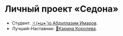 # Личный проект «Седона»

- Студент: [ヾ(•ω•`)o Aбдуллазим Имаров](https://up.htmlacademy.ru/htmlcss/39/user/2446391).
- Лучший-Наставник: [🤩Карина Королева](https://htmlacademy.ru/profile/id1526731).
